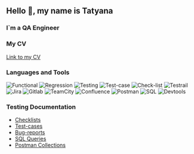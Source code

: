 ## Hello 👋, my name is Tatyana
### I`m a QA Engineer

### My CV 
[Link to my CV]()

### Languages and Tools
![Functional](https://img.shields.io/badge/-Functional-D3D3D3?style=for-the-badge&logo=EC5990)
![Regression](https://img.shields.io/badge/-Regression-D3D3D3?style=for-the-badge&logo=EC5990)
![Testing](https://img.shields.io/badge/-Testing-D3D3D3?style=for-the-badge&logo=EC5990)
![Test-case](https://img.shields.io/badge/-Testcase-D3D3D3?style=for-the-badge&logo=check)
![Check-list](https://img.shields.io/badge/-Checklist-D3D3D3?style=for-the-badge&logo=checklist)
![Testrail](https://img.shields.io/badge/-Testrail-D3D3D3?style=for-the-badge&logo=test)
![Jira](https://img.shields.io/badge/-Jira-D3D3D3?style=for-the-badge&logo=jira)
![Gitlab](https://img.shields.io/badge/-GitLab-D3D3D3?style=for-the-badge&logo=gitlab)
![TeamCity](https://img.shields.io/badge/-TeamCity-D3D3D3?style=for-the-badge&logo=teamcity)
![Confluence](https://img.shields.io/badge/-Confluence-D3D3D3?style=for-the-badge&logo=confluence)
![Postman](https://img.shields.io/badge/-Postman-D3D3D3?style=for-the-badge&logo=postman)
![SQL](https://img.shields.io/badge/-SQL-D3D3D3?style=for-the-badge&logo=mysql)
![Devtools](https://img.shields.io/badge/-Devtools-D3D3D3?style=for-the-badge&logo=google)

### Testing Documentation
- [Checklists]()
- [Test-cases]()
- [Bug-reports]()
- [SQL Queries]()
- [Postman Collections]()